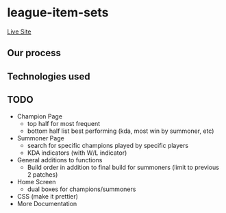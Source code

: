 # league-item-sets

[Live Site](http://kennyw728.github.io/league-item-sets/dist)

## Our process

## Technologies used

## TODO

- Champion Page
  - top half for most frequent
  - bottom half list best performing (kda, most win by summoner, etc)
- Summoner Page
  - search for specific champions played by specific players
  - KDA indicators (with W/L indicator)
- General additions to functions
  - Build order in addition to final build for summoners (limit to previous 2 patches)
- Home Screen
  - dual boxes for champions/summoners
- CSS (make it prettier)
- More Documentation
